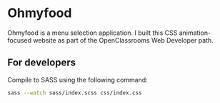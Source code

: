# Ohmyfood

Ohmyfood is a menu selection application. I built this CSS animation-focused website as part of the OpenClassrooms Web Developer path.

## For developers

Compile to SASS using the following command:

```bash
sass --watch sass/index.scss css/index.css
```